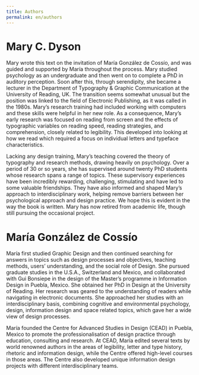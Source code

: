 ```yaml
---
title: Authors
permalink: en/authors
---
```


# Mary C. Dyson

Mary wrote this text on the invitation of María González de Cossío, and was guided and supported by María throughout the process. Mary studied psychology as an undergraduate and then went on to complete a PhD in auditory perception. Soon after this, through serendipity, she became a lecturer in the Department of Typography & Graphic Communication at the University of Reading, UK. The transition seems somewhat unusual but the position was linked to the field of Electronic Publishing, as it was called in the 1980s. Mary’s research training had included working with computers and these skills were helpful in her new role. As a consequence, Mary’s early research was focused on reading from screen and the effects of typographic variables on reading speed, reading strategies, and comprehension, closely related to legibility. This developed into looking at how we read which required a focus on individual letters and typeface characteristics.

Lacking any design training, Mary’s teaching covered the theory of typography and research methods, drawing heavily on psychology. Over a period of 30 or so years, she has supervised around twenty PhD students whose research spans a range of topics. These supervisory experiences have been incredibly rewarding, challenging, stimulating and have led to some valuable friendships. They have also informed and shaped Mary’s approach to interdisciplinary work, helping remove barriers between her psychological approach and design practice. We hope this is evident in the way the book is written. Mary has now retired from academic life, though still pursuing the occasional project.

# María González de Cossío

María first studied Graphic Design and then continued searching for answers in topics such as design processes and objectives, teaching methods, users’ understanding, and the social role of Design. She pursued graduate studies in the U.S.A., Switzerland and Mexico, and collaborated with Gui Bonsiepe in the design of the Master’s programme in Information Design in Puebla, Mexico. She obtained her PhD in Design at the University of Reading. Her research was geared to the understanding of readers while navigating in electronic documents. She approached her studies with an interdisciplinary basis, combining cognitive and environmental psychology, design, information design and space related topics, which gave her a wide view of design processes.

María founded the Centre for Advanced Studies in Design (CEAD) in Puebla, Mexico to promote the professionalisation of design practice through education, consulting and research. At CEAD, María edited several texts by world renowned authors in the areas of legibility, letter and type history, rhetoric and information design, while the Centre offered high-level courses in those areas. The Centre also developed unique information design projects with different interdisciplinary teams.
